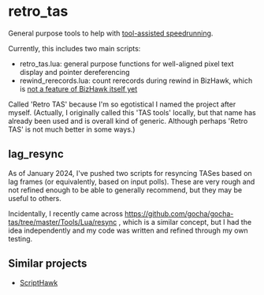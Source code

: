 # retro_tas
General purpose tools to help with [tool-assisted speedrunning](https://tasvideos.org/).

Currently, this includes two main scripts:
- retro_tas.lua: general purpose functions for well-aligned pixel text display and pointer dereferencing
- rewind_rerecords.lua: count rerecords during rewind in BizHawk, which is [not a feature of BizHawk itself yet](https://github.com/TASEmulators/BizHawk/issues/3707)

Called 'Retro TAS' because I'm so egotistical I named the project after myself. (Actually, I originally called this 'TAS tools' locally, but that name has already been used and is overall kind of generic. Although perhaps 'Retro TAS' is not much better in some ways.)

## lag_resync
As of January 2024, I've pushed two scripts for resyncing TASes based on lag frames (or equivalently, based on input polls). These are very rough and not refined enough to be able to generally recommend, but they may be useful to others.

Incidentally, I recently came across https://github.com/gocha/gocha-tas/tree/master/Tools/Lua/resync , which is a similar concept, but I had the idea independently and my code was written and refined through my own testing.

## Similar projects
- [ScriptHawk](https://github.com/Isotarge/ScriptHawk)
